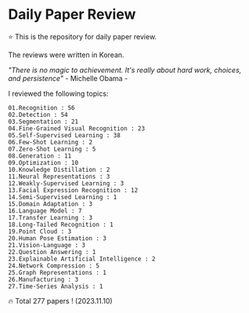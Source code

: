 # Daily Paper Review

⭐ This is the repository for daily paper review.

The reviews were written in Korean.

*"There is no magic to achievement. It's really about hard work, choices, and persistence"* - Michelle Obama -

I reviewed the following topics:

    01.Recognition : 56
    02.Detection : 54
    03.Segmentation : 21
    04.Fine-Grained Visual Recognition : 23
    05.Self-Supervised Learning : 38
    06.Few-Shot Learning : 2
    07.Zero-Shot Learning : 5
    08.Generation : 11
    09.Optimization : 10
    10.Knowledge Distillation : 2
    11.Neural Representations : 3
    12.Weakly-Supervised Learning : 3
    13.Facial Expression Recognition : 12
    14.Semi-Supervised Learning : 1
    15.Domain Adaptation : 3
    16.Language Model : 7
    17.Transfer Learning : 3
    18.Long-Tailed Recognition : 1
    19.Point Cloud : 3
    20.Human Pose Estimation : 3
    21.Vision-Language : 3
    22.Question Answering : 1
    23.Explainable Artificial Intelligence : 2
    24.Network Compression : 5
    25.Graph Representations : 1
    26.Manufacturing : 3
    27.Time-Series Analysis : 1

🔥 Total 277 papers ! (2023.11.10)